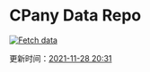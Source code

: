 # CPany Data Repo

[![Fetch data](https://github.com/yjl9903/CPany/actions/workflows/fetch.yml/badge.svg)](https://github.com/yjl9903/CPany/actions/workflows/fetch.yml)

<!-- START_SECTION: update_time -->
更新时间：[2021-11-28 20:31](https://www.timeanddate.com/worldclock/fixedtime.html?msg=Fetch+data&iso=202111281638102669000203109&p1=237)
<!-- END_SECTION: update_time -->
